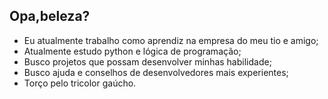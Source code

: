 ## Opa,beleza? 

-  Eu atualmente trabalho como aprendiz na empresa do meu tio e amigo;
-  Atualmente estudo python e lógica de programação;
-  Busco projetos que possam desenvolver minhas habilidade;
-  Busco ajuda e conselhos de desenvolvedores mais experientes;
-  Torço pelo tricolor gaúcho.
  
